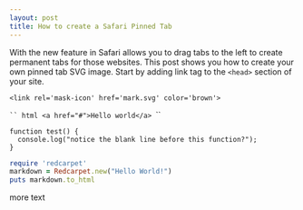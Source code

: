 ```yaml
---
layout: post
title: How to create a Safari Pinned Tab
---
```


With the new feature in Safari allows you to drag tabs to the left to create permanent tabs for those websites. This post shows you how to create your own pinned tab SVG image. Start by adding link tag to the `<head>` section of your site.

    <link rel='mask-icon' href='mark.svg' color='brown'>

`​`` html
<a href="#">Hello world</a>
`​``

```
function test() {
  console.log("notice the blank line before this function?");
}
```


```ruby
require 'redcarpet'
markdown = Redcarpet.new("Hello World!")
puts markdown.to_html
```


more text
